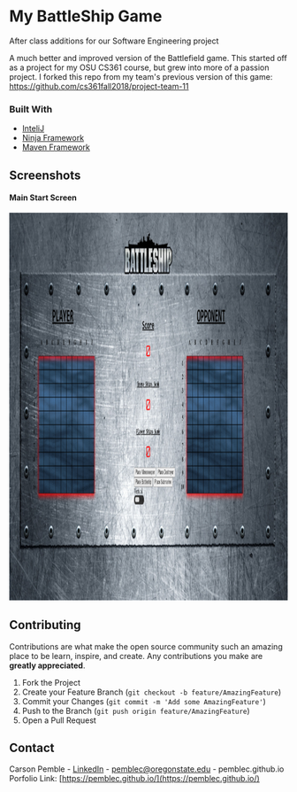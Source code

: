 # My BattleShip Game
After class additions for our Software Engineering project


A much better and improved version of the Battlefield game. This started off as a project for my OSU CS361 course, but grew into more of a passion project.
I forked this repo from my team's previous version of this game: https://github.com/cs361fall2018/project-team-11


### Built With
* [InteliJ](https://www.jetbrains.com/idea/)
* [Ninja Framework](https://github.com/ninjaframework/ninja)
* [Maven Framework](https://maven.apache.org/guides/introduction/introduction-to-plugins.html)


## Screenshots
#### Main Start Screen <br/>
<img src="project-team-11-master/img/home.png" alt="Main Screen" width="900" height="700">



## Contributing
Contributions are what make the open source community such an amazing place to be learn, inspire, and create. Any contributions you make are **greatly appreciated**.
1. Fork the Project
2. Create your Feature Branch (`git checkout -b feature/AmazingFeature`)
3. Commit your Changes (`git commit -m 'Add some AmazingFeature'`)
4. Push to the Branch (`git push origin feature/AmazingFeature`)
5. Open a Pull Request


## Contact 
Carson Pemble - [LinkedIn](https://www.linkedin.com/in/carson-pemble/) - pemblec@oregonstate.edu - pemblec.github.io
Porfolio Link: [https://pemblec.github.io/](https://pemblec.github.io/)
